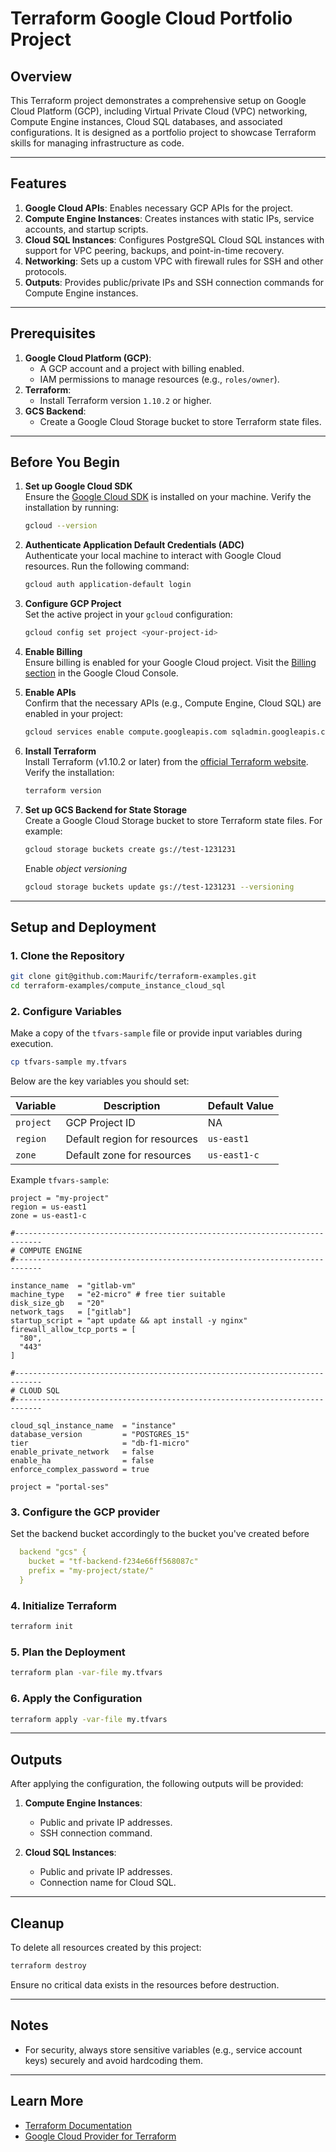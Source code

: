 # Terraform Google Cloud Portfolio Project

## Overview
This Terraform project demonstrates a comprehensive setup on Google Cloud Platform (GCP), including Virtual Private Cloud (VPC) networking, Compute Engine instances, Cloud SQL databases, and associated configurations. It is designed as a portfolio project to showcase Terraform skills for managing infrastructure as code.

---

## Features

1. **Google Cloud APIs**: Enables necessary GCP APIs for the project.
2. **Compute Engine Instances**: Creates instances with static IPs, service accounts, and startup scripts.
3. **Cloud SQL Instances**: Configures PostgreSQL Cloud SQL instances with support for VPC peering, backups, and point-in-time recovery.
4. **Networking**: Sets up a custom VPC with firewall rules for SSH and other protocols.
5. **Outputs**: Provides public/private IPs and SSH connection commands for Compute Engine instances.

---

## Prerequisites

1. **Google Cloud Platform (GCP)**:
   - A GCP account and a project with billing enabled.
   - IAM permissions to manage resources (e.g., `roles/owner`).
2. **Terraform**:
   - Install Terraform version `1.10.2` or higher.
3. **GCS Backend**:
   - Create a Google Cloud Storage bucket to store Terraform state files.

---

## Before You Begin

1. **Set up Google Cloud SDK**  
   Ensure the [Google Cloud SDK](https://cloud.google.com/sdk/docs/install) is installed on your machine. Verify the installation by running:  
   ```bash
   gcloud --version
   ```

2. **Authenticate Application Default Credentials (ADC)**  
   Authenticate your local machine to interact with Google Cloud resources. Run the following command:  
   ```bash
   gcloud auth application-default login
   ```

3. **Configure GCP Project**  
   Set the active project in your `gcloud` configuration:  
   ```bash
   gcloud config set project <your-project-id>
   ```

4. **Enable Billing**  
   Ensure billing is enabled for your Google Cloud project. Visit the [Billing section](https://console.cloud.google.com/billing) in the Google Cloud Console.

5. **Enable APIs**  
   Confirm that the necessary APIs (e.g., Compute Engine, Cloud SQL) are enabled in your project:  
   ```bash
   gcloud services enable compute.googleapis.com sqladmin.googleapis.com
   ```

6. **Install Terraform**  
   Install Terraform (v1.10.2 or later) from the [official Terraform website](https://developer.hashicorp.com/terraform/downloads). Verify the installation:  
   ```bash
   terraform version
   ```

7. **Set up GCS Backend for State Storage**  
   Create a Google Cloud Storage bucket to store Terraform state files. For example:  
   ```bash
   gcloud storage buckets create gs://test-1231231
   ```

   Enable *object versioning*
   ```bash
   gcloud storage buckets update gs://test-1231231 --versioning
   ```

---

## Setup and Deployment

### 1. Clone the Repository
```bash
git clone git@github.com:Maurifc/terraform-examples.git
cd terraform-examples/compute_instance_cloud_sql
```

### 2. Configure Variables
Make a copy of the `tfvars-sample` file or provide input variables during execution.
```bash
cp tfvars-sample my.tfvars
```

Below are the key variables you should set:

| Variable            | Description                      | Default Value         |
|---------------------|----------------------------------|-----------------------|
| `project`           | GCP Project ID                  | NA      |
| `region`            | Default region for resources     | `us-east1`            |
| `zone`              | Default zone for resources       | `us-east1-c`          |

Example `tfvars-sample`:
```hcl
project = "my-project"
region = us-east1
zone = us-east1-c

#----------------------------------------------------------------------------
# COMPUTE ENGINE
#----------------------------------------------------------------------------

instance_name  = "gitlab-vm"
machine_type   = "e2-micro" # free tier suitable
disk_size_gb   = "20"
network_tags   = ["gitlab"]
startup_script = "apt update && apt install -y nginx"
firewall_allow_tcp_ports = [
  "80",
  "443"
]

#----------------------------------------------------------------------------
# CLOUD SQL
#----------------------------------------------------------------------------

cloud_sql_instance_name  = "instance"
database_version         = "POSTGRES_15"
tier                     = "db-f1-micro"
enable_private_network   = false
enable_ha                = false
enforce_complex_password = true

project = "portal-ses"
```

### 3. Configure the GCP provider
  Set the backend bucket accordingly to the bucket you've created before
  ```yaml
    backend "gcs" {
      bucket = "tf-backend-f234e66ff568087c"
      prefix = "my-project/state/"
    }
  ```

### 4. Initialize Terraform
```bash
terraform init
```

### 5. Plan the Deployment
```bash
terraform plan -var-file my.tfvars
```

### 6. Apply the Configuration
```bash
terraform apply -var-file my.tfvars
```

---

## Outputs
After applying the configuration, the following outputs will be provided:

1. **Compute Engine Instances**:
   - Public and private IP addresses.
   - SSH connection command.

2. **Cloud SQL Instances**:
   - Public and private IP addresses.
   - Connection name for Cloud SQL.

---

## Cleanup
To delete all resources created by this project:
```bash
terraform destroy
```
Ensure no critical data exists in the resources before destruction.

---

## Notes
- For security, always store sensitive variables (e.g., service account keys) securely and avoid hardcoding them.

---

## Learn More
- [Terraform Documentation](https://www.terraform.io/docs)
- [Google Cloud Provider for Terraform](https://registry.terraform.io/providers/hashicorp/google/latest/docs)

